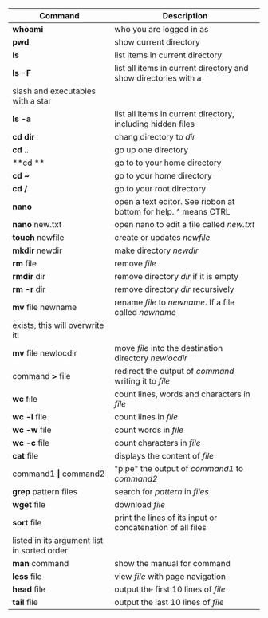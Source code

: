 | Command | Description|
|---------|------------|
|**whoami**|who you are logged in as|
|**pwd**|show current directory|
|**ls**|list items in current directory|
|**ls -F**|list all items in current directory and show directories with a
 slash and executables with a star|
|**ls -a**|list all items in current directory, including hidden files|
|**cd dir**|chang directory to *dir*|
|**cd ..**|go up one directory|
|**cd **|go to to your home directory|
|**cd ~**|go to your home directory|
|**cd /**|go to  your root directory|
|**nano**|open a text editor. See ribbon at bottom for help. ^ means CTRL|
|**nano** new.txt|open nano to edit a file called *new.txt*|
|**touch** newfile|create or updates *newfile*|
|**mkdir** newdir|make directory *newdir*|
|**rm** file|remove *file*|
|**rmdir** dir|remove directory *dir* if it is empty|
|**rm -r** dir|remove directory *dir* recursively|
|**mv** file newname|rename *file* to *newname*. If a file called *newname*
 exists, this will overwrite it!|
|**mv** file newlocdir|move *file* into the destination directory *newlocdir*|
|command **>** file|redirect the output of *command* writing it to *file*|
|**wc** file|count lines, words and characters in *file*|
|**wc -l** file|count lines in *file*|
|**wc -w** file|count words in *file*|
|**wc -c** file|count characters in *file*|
|**cat** file|displays the content of *file*|
|command1 **&#124;** command2|"pipe" the output of *command1* to *command2*|
|**grep** pattern files| search for *pattern* in *files*|
|**wget** file|download *file*|
|**sort** file|print the lines of its input or concatenation of all files
 listed in its argument list in sorted order|
|**man** command|show the manual for command|
|**less** file|view *file* with page navigation|
|**head** file|output the first 10 lines of *file*|
|**tail** file|output the last 10 lines of *file*|